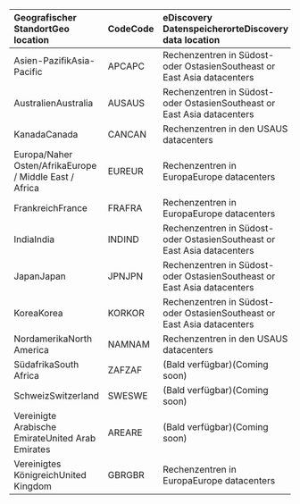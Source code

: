 
|<span data-ttu-id="a30c8-101">**Geografischer Standort**</span><span class="sxs-lookup"><span data-stu-id="a30c8-101">**Geo location**</span></span>             |<span data-ttu-id="a30c8-102">**Code**</span><span class="sxs-lookup"><span data-stu-id="a30c8-102">**Code**</span></span>|<span data-ttu-id="a30c8-103">**eDiscovery Datenspeicherort**</span><span class="sxs-lookup"><span data-stu-id="a30c8-103">**eDiscovery data location**</span></span>      |
|:----------------------------|:-------|:---------------------------------|
|<span data-ttu-id="a30c8-104">Asien-Pazifik</span><span class="sxs-lookup"><span data-stu-id="a30c8-104">Asia-Pacific</span></span>                 |<span data-ttu-id="a30c8-105">APC</span><span class="sxs-lookup"><span data-stu-id="a30c8-105">APC</span></span>     |<span data-ttu-id="a30c8-106">Rechenzentren in Südost- oder Ostasien</span><span class="sxs-lookup"><span data-stu-id="a30c8-106">Southeast or East Asia datacenters</span></span>|
|<span data-ttu-id="a30c8-107">Australien</span><span class="sxs-lookup"><span data-stu-id="a30c8-107">Australia</span></span>                    |<span data-ttu-id="a30c8-108">AUS</span><span class="sxs-lookup"><span data-stu-id="a30c8-108">AUS</span></span>     |<span data-ttu-id="a30c8-109">Rechenzentren in Südost- oder Ostasien</span><span class="sxs-lookup"><span data-stu-id="a30c8-109">Southeast or East Asia datacenters</span></span>|
|<span data-ttu-id="a30c8-110">Kanada</span><span class="sxs-lookup"><span data-stu-id="a30c8-110">Canada</span></span>                       |<span data-ttu-id="a30c8-111">CAN</span><span class="sxs-lookup"><span data-stu-id="a30c8-111">CAN</span></span>     |<span data-ttu-id="a30c8-112">Rechenzentren in den USA</span><span class="sxs-lookup"><span data-stu-id="a30c8-112">US datacenters</span></span>                    |
|<span data-ttu-id="a30c8-113">Europa/Naher Osten/Afrika</span><span class="sxs-lookup"><span data-stu-id="a30c8-113">Europe / Middle East / Africa</span></span>|<span data-ttu-id="a30c8-114">EUR</span><span class="sxs-lookup"><span data-stu-id="a30c8-114">EUR</span></span>     |<span data-ttu-id="a30c8-115">Rechenzentren in Europa</span><span class="sxs-lookup"><span data-stu-id="a30c8-115">Europe datacenters</span></span>                |
|<span data-ttu-id="a30c8-116">Frankreich</span><span class="sxs-lookup"><span data-stu-id="a30c8-116">France</span></span>                       |<span data-ttu-id="a30c8-117">FRA</span><span class="sxs-lookup"><span data-stu-id="a30c8-117">FRA</span></span>     |<span data-ttu-id="a30c8-118">Rechenzentren in Europa</span><span class="sxs-lookup"><span data-stu-id="a30c8-118">Europe datacenters</span></span>                |
|<span data-ttu-id="a30c8-119">India</span><span class="sxs-lookup"><span data-stu-id="a30c8-119">India</span></span>                        |<span data-ttu-id="a30c8-120">IND</span><span class="sxs-lookup"><span data-stu-id="a30c8-120">IND</span></span>     |<span data-ttu-id="a30c8-121">Rechenzentren in Südost- oder Ostasien</span><span class="sxs-lookup"><span data-stu-id="a30c8-121">Southeast or East Asia datacenters</span></span>|
|<span data-ttu-id="a30c8-122">Japan</span><span class="sxs-lookup"><span data-stu-id="a30c8-122">Japan</span></span>                        |<span data-ttu-id="a30c8-123">JPN</span><span class="sxs-lookup"><span data-stu-id="a30c8-123">JPN</span></span>     |<span data-ttu-id="a30c8-124">Rechenzentren in Südost- oder Ostasien</span><span class="sxs-lookup"><span data-stu-id="a30c8-124">Southeast or East Asia datacenters</span></span>|
|<span data-ttu-id="a30c8-125">Korea</span><span class="sxs-lookup"><span data-stu-id="a30c8-125">Korea</span></span>                        |<span data-ttu-id="a30c8-126">KOR</span><span class="sxs-lookup"><span data-stu-id="a30c8-126">KOR</span></span>     |<span data-ttu-id="a30c8-127">Rechenzentren in Südost- oder Ostasien</span><span class="sxs-lookup"><span data-stu-id="a30c8-127">Southeast or East Asia datacenters</span></span>|
|<span data-ttu-id="a30c8-128">Nordamerika</span><span class="sxs-lookup"><span data-stu-id="a30c8-128">North America</span></span>                |<span data-ttu-id="a30c8-129">NAM</span><span class="sxs-lookup"><span data-stu-id="a30c8-129">NAM</span></span>     |<span data-ttu-id="a30c8-130">Rechenzentren in den USA</span><span class="sxs-lookup"><span data-stu-id="a30c8-130">US datacenters</span></span>                    |
|<span data-ttu-id="a30c8-131">Südafrika</span><span class="sxs-lookup"><span data-stu-id="a30c8-131">South Africa</span></span>                 |<span data-ttu-id="a30c8-132">ZAF</span><span class="sxs-lookup"><span data-stu-id="a30c8-132">ZAF</span></span>     |<span data-ttu-id="a30c8-133">(Bald verfügbar)</span><span class="sxs-lookup"><span data-stu-id="a30c8-133">(Coming soon)</span></span>                     |
|<span data-ttu-id="a30c8-134">Schweiz</span><span class="sxs-lookup"><span data-stu-id="a30c8-134">Switzerland</span></span>                  |<span data-ttu-id="a30c8-135">SWE</span><span class="sxs-lookup"><span data-stu-id="a30c8-135">SWE</span></span>     |<span data-ttu-id="a30c8-136">(Bald verfügbar)</span><span class="sxs-lookup"><span data-stu-id="a30c8-136">(Coming soon)</span></span>                     |
|<span data-ttu-id="a30c8-137">Vereinigte Arabische Emirate</span><span class="sxs-lookup"><span data-stu-id="a30c8-137">United Arab Emirates</span></span>         |<span data-ttu-id="a30c8-138">ARE</span><span class="sxs-lookup"><span data-stu-id="a30c8-138">ARE</span></span>     |<span data-ttu-id="a30c8-139">(Bald verfügbar)</span><span class="sxs-lookup"><span data-stu-id="a30c8-139">(Coming soon)</span></span>                     |
|<span data-ttu-id="a30c8-140">Vereinigtes Königreich</span><span class="sxs-lookup"><span data-stu-id="a30c8-140">United Kingdom</span></span>               |<span data-ttu-id="a30c8-141">GBR</span><span class="sxs-lookup"><span data-stu-id="a30c8-141">GBR</span></span>     |<span data-ttu-id="a30c8-142">Rechenzentren in Europa</span><span class="sxs-lookup"><span data-stu-id="a30c8-142">Europe datacenters</span></span>                |
